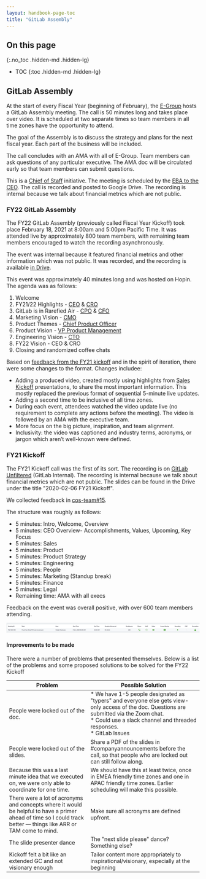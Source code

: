 ```yaml
---
layout: handbook-page-toc
title: "GitLab Assembly"
---  
```


## On this page
{:.no_toc .hidden-md .hidden-lg}

- TOC
{:toc .hidden-md .hidden-lg}

## GitLab Assembly

At the start of every Fiscal Year (beginning of February), the [E-Group](/company/team/structure/#e-group) hosts a GitLab Assembly meeting. The call is 50 minutes long and takes place over video. It is scheduled at two separate times so team members in all time zones have the opportunity to attend.

The goal of the Assembly is to discuss the strategy and plans for the next fiscal year. Each part of the business will be included.

The call concludes with an AMA with all of E-Group. Team members can ask questions of any particular executive. The AMA doc will be circulated early so that team members can submit questions.

This is a [Chief of Staff](/job-families/chief-executive-officer/chief-of-staff/) initiative. The meeting is scheduled by the [EBA to the CEO](/job-families/people-ops/executive-business-administrator/). The call is recorded and posted to Google Drive. The recording is internal because we talk about financial metrics which are not public.

### FY22 GitLab Assembly

The FY22 GitLab Assembly (previously called Fiscal Year Kickoff) took place February 18, 2021 at 8:00am and 5:00pm Pacific Time. It was attended live by approximately 800 team members, with remaining team members encouraged to watch the recording asynchronously.

The event was internal because it featured financial metrics and other information which was not public. It was recorded, and the recording is available [in Drive](https://drive.google.com/file/d/1V_yohghvDpKQf4sXlNGe_6LgscVjxfXo/view?usp=sharing).

This event was approximately 40 minutes long and was hosted on Hopin. The agenda was as follows:
1. Welcome
1. FY21/22 Highlights - [CEO](/job-families/chief-executive-officer/) & [CRO](job-families/sales/chief-revenue-officer/)
1. GitLab is in Rarefied Air - [CPO](/job-families/people-ops/chief-people-officer/) & [CFO](/job-families/finance/chief-financial-officer/)
1. Marketing Vision - [CMO](/job-families/marketing/chief-marketing-officer/)
1. Product Themes - [Chief Product Officer](/job-families/product/chief-product-officer/)
1. Product Vision - [VP Product Management](/job-families/product/product-management-leadership/#vp-of-product-management)
1. Engineering Vision - [CTO](/job-families/engineering/engineering-management/#chief-technology-officer)
1. FY22 Vision - CEO & CRO
1. Closing and randomized coffee chats

Based on [feedback from the FY21 kickoff](#improvements-to-be-made) and in the spirit of iteration, there were some changes to the format. Changes includee:
* Adding a produced video, created mostly using highlights from [Sales Kickoff](/handbook/sales/training/SKO/) presentations, to share the most important information. This mostly replaced the previous format of sequential 5-minute live updates.
* Adding a second time to be inclusive of all time zones.
* During each event, attendees watched the video update live (no requirement to complete any actions before the meeting). The video is followed by an AMA with the executive team.
* More focus on the big picture, inspiration, and team alignment.
* Inclusivity: the video was captioned and industry terms, acronyms, or jargon which aren’t well-known were defined.


### FY21 Kickoff

The FY21 Kickoff call was the first of its sort. 
The recording is on [GitLab Unfiltered](https://youtu.be/XlYsmj5fCcI) (GitLab Internal).
The recording is internal because we talk about financial metrics which are not public. 
The slides can be found in the Drive under the title "2020-02-06 FY21 Kickoff".

We collected feedback in [cos-team#15](https://gitlab.com/gitlab-com/cos-team/issues/15).

The structure was roughly as follows:
* 5 minutes: Intro, Welcome, Overview
* 5 minutes: CEO Overview- Accomplishments, Values, Upcoming, Key Focus
* 5 minutes: Sales
* 5 minutes: Product
* 5 minutes: Product Strategy
* 5 minutes: Engineering
* 5 minutes: People
* 5 minutes: Marketing (Standup break)
* 5 minutes: Finance
* 5 minutes: Legal
* Remaining time: AMA with all execs

Feedback on the event was overall positive, with over 600 team members attending.

![fy21_kickoff_attendance_stats](fy21_kickoff_attendance_stats.png)

#### Improvements to be made
There were a number of problems that presented themselves. Below is a list of the problems and some proposed solutions to be solved for the FY22 Kickoff

| Problem | Possible Solution |
|---------|-------------------|
| People were locked out of the doc. |* We have 1-5 people designated as "typers" and everyone else gets view-only access of the doc. Questions are submitted via the Zoom chat.<br>* Could use a slack channel and threaded responses.<br> * GitLab Issues|
| People were locked out of the slides. | Share a PDF of the slides in #companyannouncements before the call, so that people who are locked out can still follow along. |
| Because this was a last minute idea that we executed on, we were only able to coordinate for one time. | We should have this at least twice, once in EMEA friendly time zones and one in APAC friendly time zones. Earlier scheduling will make this possible. |
| There were a lot of acronyms and concepts where it would be helpful to have a primer ahead of time so I could track better — things like ARR or TAM come to mind. | Make sure all acronyms are defined upfront. |
| The slide presenter dance | The "next slide please" dance? Something else? |
| Kickoff felt a bit like an extended GC and not visionary enough | Tailor content more appropriately to inspirational/visionary, especially at the beginning |


